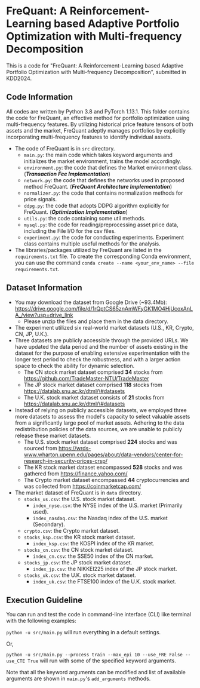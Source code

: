 # FreQuant: A Reinforcement-Learning based Adaptive Portfolio Optimization with Multi-frequency Decomposition
This is a code for "FreQuant: A Reinforcement-Learning based Adaptive Portfolio Optimization with Multi-frequency Decomposition", submitted in KDD2024.

## Code Information
All codes are written by Python 3.8 and PyTorch 1.13.1.
This folder contains the code for FreQuant, an effective method for portfolio optimization using multi-frequency features. By utilizing historical price feature tensors of both assets and the market, FreQuant adeptly manages portfolios by explicitly incorporating multi-frequency features to identify individual assets. 



* The code of FreQuant is in `src` directory.
    * `main.py`: the main code which takes keyword arguments and initializes the market environment, trains the model accordingly.
    * `environment.py`: the code that defines the Market environment class. (_**Transaction Fee Implementation**_)
    * `network.py`: the code that defines the networks used in proposed method FreQuant. (_**FreQuant Architecture Implementation**_)
    * `normalizer.py`: the code that contains normalization methods for price signals. 
    * `ddpg.py`: the code that adopts DDPG algorithm explicitly for FreQuant. (_**Optimization Implementation**_)
    * `utils.py`: the code containing some util methods.
    * `mysql.py`: the code for reading/preprocessing asset price data, including the File I/O for the csv files.
    * `experiment.py`: the code for conducting experiments. Experiment class contains multiple useful methods for the analysis.
* The libraries/packages utilized by FreQuant are listed in the `requirements.txt` file. To create the corresponding Conda environment, you can use the command `conda create --name <your_env_name> --file requirements.txt`.

## Dataset Information
* You may download the dataset from Google Drive (~93.4Mb): https://drive.google.com/file/d/1rQptCS65znAmWFyGK1MO4HjUcoxAnLA_/view?usp=drive_link
  * Please unzip the files and place them in the data directory.
* The experiment utilized six real-world market datasets (U.S., KR, Crypto, CN, JP, U.K.).
* Three datasets are publicly accessible through the provided URLs. We have updated the data period and the number of assets existing in the dataset for the purpose of enabling extensive experimentation with the longer test period to check the robustness, and with a larger action space to check the ability for dynamic selection.  
  * The CN stock market dataset comprised **34** stocks from https://github.com/TradeMaster-NTU/TradeMaster
  * The JP stock market dataset comprised **118** stocks from https://datalab.snu.ac.kr/dtml/\#datasets
  * The U.K. stock market dataset consists of **21** stocks from https://datalab.snu.ac.kr/dtml/\#datasets
* Instead of relying on publicly accessible datasets, we employed three more datasets to assess the model's capacity to select valuable assets from a significantly large pool of market assets. Adhering to the data redistribution policies of the data sources, we are unable to publicly release these market datasets. 
  * The U.S. stock market dataset comprised **224** stocks and was sourced from https://wrds-www.wharton.upenn.edu/pages/about/data-vendors/center-for-research-in-security-prices-crsp/
  * The KR stock market dataset encompassed **528** stocks and was gathered from https://finance.yahoo.com/
  * The Crypto market dataset encompassed **44** cryptocurrencies and was collected from https://coinmarketcap.com/
* The market dataset of FreQuant is in `data` directory.
  * `stocks_us.csv`: the U.S. stock market dataset.
    * `index_nyse.csv`: the NYSE index of the U.S. market (Primarily used).
    * `index_nasdaq.csv`: the Nasdaq index of the U.S. market (Secondary).
  * `crypto.csv`: the Crypto market dataset.
  * `stocks_ksp.csv`: the KR stock market dataset.
    * `index_ksp.csv`: the KOSPI index of the KR market.
  * `stocks_cn.csv`: the CN stock market dataset.
    * `index_cn.csv`: the SSE50 index of the CN market.
  * `stocks_jp.csv`: the JP stock market dataset. 
    * `index_jp.csv`: the NIKKEI225 index of the JP stock market.
  * `stocks_uk.csv`: the U.K. stock market dataset.
    * `index_uk.csv`: the FTSE100 index of the U.K. stock market.
  

  
## Execution Guideline
You can run and test the code in command-line interface (CLI) like terminal with the following examples:
   
   `python -u src/main.py` 
    will run everything in a default settings.

Or, 

   `python -u src/main.py --process train --max_epi 10 --use_FRE False --use_CTE True` will run with some of the specified keyword arguments.

Note that all the keyword arguments can be modified and list of available arguments are shown in `main.py`'s `add_arguments` methods. 


